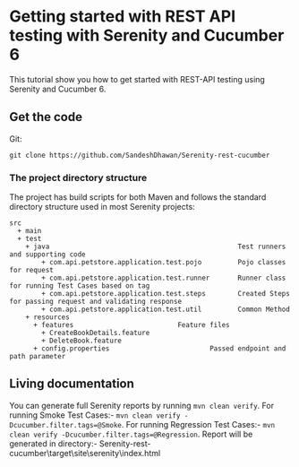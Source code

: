 # Getting started with REST API testing with Serenity and Cucumber 6

This tutorial show you how to get started with REST-API testing using Serenity and Cucumber 6. 

## Get the code

Git:

    git clone https://github.com/SandeshDhawan/Serenity-rest-cucumber


### The project directory structure
The project has build scripts for both Maven and follows the standard directory structure used in most Serenity projects:
```Gherkin
src
  + main
  + test
    + java                                               Test runners and supporting code
        + com.api.petstore.application.test.pojo         Pojo classes for request
        + com.api.petstore.application.test.runner       Runner class for running Test Cases based on tag
        + com.api.petstore.application.test.steps        Created Steps for passing request and validating response
        + com.api.petstore.application.test.util         Common Method
    + resources
      + features                          Feature files 
        + CreateBookDetails.feature
        + DeleteBook.feature
      + config.properties                         Passed endpoint and path parameter                

```


## Living documentation

You can generate full Serenity reports by running `mvn clean verify`. 
For running Smoke Test Cases:- `mvn clean verify -Dcucumber.filter.tags=@Smoke`.
For running Regression Test Cases:- `mvn clean verify -Dcucumber.filter.tags=@Regression`.
Report will be generated in directory:- Serenity-rest-cucumber\target\site\serenity\index.html


